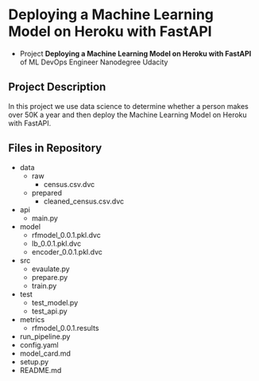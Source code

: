 # Deploying a Machine Learning Model on Heroku with FastAPI

- Project **Deploying a Machine Learning Model on Heroku with FastAPI** of ML DevOps Engineer Nanodegree Udacity

## Project Description
In this project we use data science to determine whether a person makes over 50K a year and then deploy the Machine Learning Model on Heroku with FastAPI.


## Files in Repository
* data
    * raw
       * census.csv.dvc
    * prepared
       * cleaned_census.csv.dvc
* api
    * main.py
* model
     * rfmodel_0.0.1.pkl.dvc
     * lb_0.0.1.pkl.dvc
     * encoder_0.0.1.pkl.dvc
* src
    * evaulate.py
    * prepare.py
    * train.py
* test
   * test_model.py
   * test_api.py
* metrics
   * rfmodel_0.0.1.results
* run_pipeline.py
* config.yaml
* model_card.md
* setup.py
* README.md


